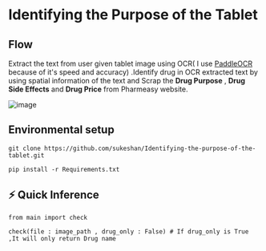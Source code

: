 # Identifying the Purpose of the Tablet

## Flow 
  Extract the text from user given tablet image using OCR( I use  <a href="https://github.com/PaddlePaddle/PaddleOCR" target="_blank">PaddleOCR</a> because of it's speed and accuracy) .Identify drug in OCR extracted text by using spatial information of the text and Scrap the **Drug Purpose** , **Drug Side Effects** and **Drug Price** from Pharmeasy website.  
 
 
![image](https://user-images.githubusercontent.com/48553042/201034390-2a36fdf3-f949-4db2-8831-716cf8b442af.png)


## Environmental setup

    git clone https://github.com/sukeshan/Identifying-the-purpose-of-the-tablet.git
    
    pip install -r Requirements.txt
  
 ## ⚡ Quick Inference
 
    from main import check
 
    check(file : image_path , drug_only : False) # If drug_only is True ,It will only return Drug name
  
  
